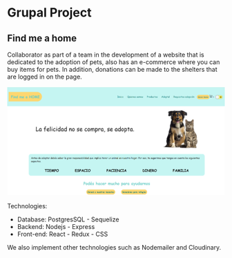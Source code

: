 # Grupal Project

## Find me a home

Collaborator as part of a team in the development of a website that is dedicated to the adoption of pets, also has an e-commerce where you can buy items for pets. In addition, donations can be made to the shelters that are logged in on the page.

<a href="proyecto-final-five-sable.vercel.app"></a>

<img heigth="250" src="./asd.png">

Technologies:

- Database: PostgresSQL - Sequelize
- Backend: Nodejs - Express
- Front-end: React - Redux - CSS

We also implement other technologies such as Nodemailer and Cloudinary.
